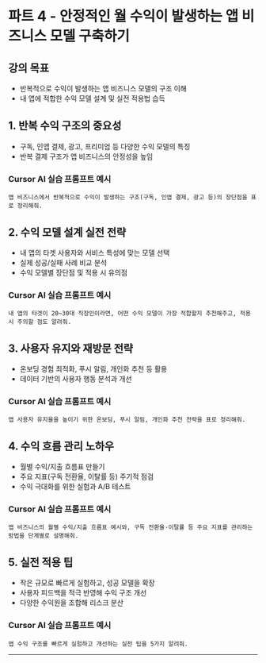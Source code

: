 # 파트 4 - 안정적인 월 수익이 발생하는 앱 비즈니스 모델 구축하기

## 강의 목표
- 반복적으로 수익이 발생하는 앱 비즈니스 모델의 구조 이해
- 내 앱에 적합한 수익 모델 설계 및 실전 적용법 습득

## 1. 반복 수익 구조의 중요성
- 구독, 인앱 결제, 광고, 프리미엄 등 다양한 수익 모델의 특징
- 반복 결제 구조가 앱 비즈니스의 안정성을 높임

### Cursor AI 실습 프롬프트 예시
```
앱 비즈니스에서 반복적으로 수익이 발생하는 구조(구독, 인앱 결제, 광고 등)의 장단점을 표로 정리해줘.
```

## 2. 수익 모델 설계 실전 전략
- 내 앱의 타겟 사용자와 서비스 특성에 맞는 모델 선택
- 실제 성공/실패 사례 비교 분석
- 수익 모델별 장단점 및 적용 시 유의점

### Cursor AI 실습 프롬프트 예시
```
내 앱의 타겟이 20~30대 직장인이라면, 어떤 수익 모델이 가장 적합할지 추천해주고, 적용 시 주의할 점도 알려줘.
```

## 3. 사용자 유지와 재방문 전략
- 온보딩 경험 최적화, 푸시 알림, 개인화 추천 등 활용
- 데이터 기반의 사용자 행동 분석과 개선

### Cursor AI 실습 프롬프트 예시
```
앱 사용자 유지율을 높이기 위한 온보딩, 푸시 알림, 개인화 추천 전략을 표로 정리해줘.
```

## 4. 수익 흐름 관리 노하우
- 월별 수익/지출 흐름표 만들기
- 주요 지표(구독 전환율, 이탈률 등) 주기적 점검
- 수익 극대화를 위한 실험과 A/B 테스트

### Cursor AI 실습 프롬프트 예시
```
앱 비즈니스의 월별 수익/지출 흐름표 예시와, 구독 전환율·이탈률 등 주요 지표를 관리하는 방법을 단계별로 설명해줘.
```

## 5. 실전 적용 팁
- 작은 규모로 빠르게 실험하고, 성공 모델을 확장
- 사용자 피드백을 적극 반영해 수익 구조 개선
- 다양한 수익원을 조합해 리스크 분산

### Cursor AI 실습 프롬프트 예시
```
앱 수익 구조를 빠르게 실험하고 개선하는 실전 팁을 5가지 알려줘.
```

---
<!-- 강의 교재 끝 --> 